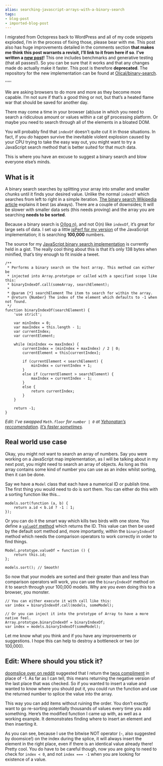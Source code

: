 ```yaml
---
alias: searching-javascript-arrays-with-a-binary-search
tags:
- blog-post
- imported-blog-post
---
```



I migrated from Octopress back to WordPress and all of my code snippets exploded, I’m in the process of fixing those, please bear with me. This post also has huge improvements detailed in the comments section **that makes me think this post warrants a revisit, I’ll link to it from here if so**. **I’ve written a [new post](/revisiting-searching-javascript-arrays-with-a-binary-search/)!** This one includes benchmarks and generative testing (that all passes!). So you can be sure that it works and that any changes made do actually make it faster. This post is therefore **deprecated**. The repository for the new implementation can be found at [Olical/binary-search](https://github.com/Olical/binary-search).

'''''

We are asking browsers to do more and more as they become more capable. I’m not sure if that’s a good thing or not, but that’s a heated flame war that should be saved for another day.

There may come a time in your browser (ab)use in which you need to search a ridiculous amount or values within a cat gif processing platform. Or maybe you need to search through all of the elements in a bloated DOM.

You will probably find that `indexOf` doesn’t quite cut it in those situations. In fact, if you _do_ happen survive the inevitable violent explosion caused by your CPU trying to take the easy way out, you might want to try a JavaScript search method that is better suited for that much data.

This is where you have an excuse to suggest a binary search and blow everyone else’s minds.

## What is it

A binary search searches by splitting your array into smaller and smaller chunks until it finds your desired value. Unlike the normal `indexOf` which searches from left to right in a simple iteration. [The binary search Wikipedia article](http://en.wikipedia.org/wiki/Binary_search_algorithm) explains it best (as always). There are a couple of downsides; It will be slower with smaller data sets (this needs proving) and the array you are searching **needs to be sorted**.

Because a binary search is [O(log n)](http://en.wikipedia.org/wiki/Logarithmic_time#Logarithmic_time), and not O(n) like `indexOf`, it’s great for large sets of data. I set up a little [jsPerf for my version](http://jsperf.com/binaryindexof-and-indexof) of the JavaScript implementation; it is searching **100,000** numbers.

The source for my [JavaScript binary search implementation](https://gist.github.com/Wolfy87/5734530) is currently held in a gist. The really cool thing about this is that it’s only 138 bytes when minified, that’s tiny enough to fit inside a tweet.

```
/**
 * Performs a binary search on the host array. This method can either be
 * injected into Array.prototype or called with a specified scope like this:
 * binaryIndexOf.call(someArray, searchElement);
 *
 * @param {*} searchElement The item to search for within the array.
 * @return {Number} The index of the element which defaults to -1 when not found.
 */
function binaryIndexOf(searchElement) {
    'use strict';

    var minIndex = 0;
    var maxIndex = this.length - 1;
    var currentIndex;
    var currentElement;

    while (minIndex <= maxIndex) {
        currentIndex = (minIndex + maxIndex) / 2 | 0;
        currentElement = this[currentIndex];

        if (currentElement < searchElement) {
            minIndex = currentIndex + 1;
        }
        else if (currentElement > searchElement) {
            maxIndex = currentIndex - 1;
        }
        else {
            return currentIndex;
        }
    }

    return -1;
}
```

_Edit: I’ve swapped `Math.floor` for `number | 0` at [Yehonatan’s reccomendation](/searching-javascript-arrays-with-a-binary-search/#comment-924876342). [It’s faster sometimes](http://jsperf.com/jsfvsbitnot/8)._

## Real world use case

Okay, you might not want to search an array of numbers. Say you were working on a JavaScript map implementation, as I will be talking about in my next post, you might need to search an array of objects. As long as this array contains some kind of number you can use as an index whilst sorting, then it can be done.

Say we have a `Model` class that each have a numerical ID or publish time. The first thing you would need to do is sort them. You can either do this with a sorting function like this…

```
models.sort(function (a, b) {
    return a.id < b.id ? -1 : 1;
});
```

Or you can do it the smart way which kills two birds with one stone. You define a [`valueOf` method](https://developer.mozilla.org/en-US/docs/Web/JavaScript/Reference/Global_Objects/Object/valueOf) which returns the ID. This value can then be used by the default sort method and, more importantly, within the `binaryIndexOf` method which needs the comparison operators to work correctly in order to find things.

```
Model.prototype.valueOf = function () {
    return this.id;
};

models.sort(); // Smooth!
```

So now that your models are sorted and their greater than and less than comparison operators will work, you can use the `binaryIndexOf` method on it to search through your 100,000 models. Why are you even doing this to a browser, you monster.

```
// You can either execute it with call like this:
var index = binaryIndexOf.call(models, someModel);

// Or you can inject it into the prototype of Array to have a more native feel.
Array.prototype.binaryIndexOf = binaryIndexOf;
var index = models.binaryIndexOf(someModel);
```

Let me know what you think and if you have any improvements or suggestions. I hope this can help to destroy a bottleneck or two (or 100,000).

## Edit: Where should you stick it?

[doomslice over on reddit](http://www.reddit.com/r/javascript/comments/1fx4od/searching_javascript_arrays_with_a_binary_search/caeo5is) suggested that I return the [twos compliment](http://en.wikipedia.org/wiki/Two%27s_complement) in place of -1. As far as I can tell, this means returning the negative version of the last place that was checked. So if you wanted to insert a value and wanted to know where you should put it, you could run the function and use the returned number to splice the value into the array.

This way you can add items without ruining the order. You don’t exactly want to go re-sorting potentially thousands of values every time you add something. Here’s the modified function I came up with, as well as a working example. It demonstrates finding where to insert an element and then inserting it.

As you can see, because I use the bitwise NOT operator (`~`, also suggested by doomsice!) on the index during the splice, it will always insert the element in the right place, even if there is an identical value already there! Pretty cool. You do have to be careful though, now you are going to need to check for `index < 0`, and not `index === -1` when you are looking for existence of a value.
